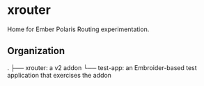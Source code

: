 xrouter
==============================================================================

Home for Ember Polaris Routing experimentation.

## Organization

.
├── xrouter: a v2 addon
└── test-app: an Embroider-based test application that exercises the addon

